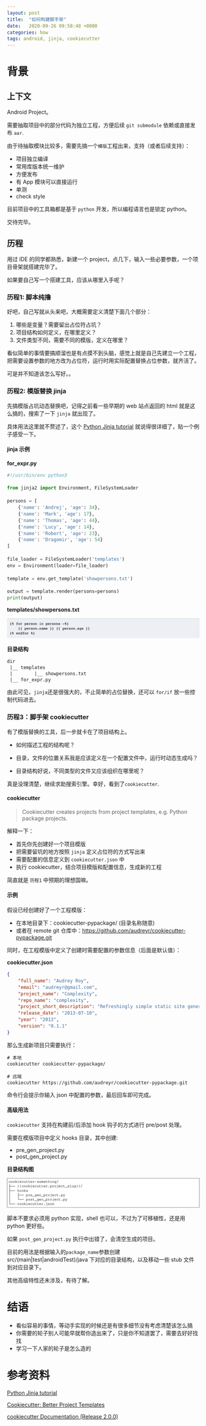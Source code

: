 ```yaml
---
layout: post
title:  "如何构建脚手架"
date:   2020-09-26 09:58:48 +0800
categories: how
tags: android, jinja, cookiecutter
---
```


# 背景

## 上下文

Android Project。

需要抽取项目中的部分代码为独立工程，方便后续 `git submodule` 依赖或直接发布 `aar`.

由于待抽取模块比较多，需要先搞一个`模版`工程出来，支持（或者后续支持）：

- 项目独立编译
- 常用库版本统一维护
- 方便发布
- 有 App 模块可以直接运行
- 单测
- check style

目前项目中的工具箱都是基于 `python` 开发，所以编程语言也是锁定 python。

交待完毕。

## 历程

用过 IDE 的同学都熟悉，新建一个 project，点几下，输入一些必要参数，一个项目骨架就搭建完毕了。

如果要自己写一个搭建工具，应该从哪里入手呢？

### 历程1: 脚本纯撸

好吧，自己写就从头来吧，大概需要定义清楚下面几个部分：

1. 哪些是变量？需要留出占位符占坑？
2. 项目结构如何定义，在哪里定义？
3. 文件类型不同，需要不同的模版，定义在哪里？

看似简单的事情要搞顺溜也是有点摸不到头脑，感觉上就是自己先建立一个工程，把需要设置参数的地方改为占位符，运行时用实际配置替换占位参数，就齐活了。

可是并不知道该怎么写好。。

### 历程2: 模版替换 jinja

先搞模版占坑动态替换吧，记得之前看一些早期的 web 站点返回的 html 就是这么搞的，搜索了一下 `jinja` 就出现了。

具体用法这里就不赘述了，这个 [Python Jinja tutorial] 就说得很详细了，贴一个例子感受一下。

#### jinja 示例

**for_expr.py**

```python
#!/usr/bin/env python3

from jinja2 import Environment, FileSystemLoader

persons = [
    {'name': 'Andrej', 'age': 34}, 
    {'name': 'Mark', 'age': 17}, 
    {'name': 'Thomas', 'age': 44}, 
    {'name': 'Lucy', 'age': 14}, 
    {'name': 'Robert', 'age': 23}, 
    {'name': 'Dragomir', 'age': 54}
]

file_loader = FileSystemLoader('templates')
env = Environment(loader=file_loader)

template = env.get_template('showpersons.txt')

output = template.render(persons=persons)
print(output)
```

**templates/showpersons.txt**

![showpersons.txt](/assets/images/scaffold/jinja_showpersons.png)

**目录结构**
```
dir
 |__ templates
 |        |__ showpersons.txt
 |__ for_expr.py
```

由此可见，`jinja`还是很强大的，不止简单的占位替换，还可以 `for/if` 放一些控制代码进去。

### 历程3：脚手架 cookiecutter

有了模版替换的工具，后一步就卡在了项目结构上。

- 如何描述工程的结构呢？

- 目录，文件的位置关系我是应该定义在一个配置文件中，运行时动态生成吗？

- 目录结构好说，不同类型的文件又应该组织在哪里呢？

真是没理清楚，继续求助搜索引擎。幸好，看到了`cookiecutter`.

#### cookiecutter

> Cookiecutter creates projects from project templates, e.g. Python package projects.

解释一下：
- 首先你先创建好一个项目模版
- 把需要留坑的地方按照 `jinja` 定义占位符的方式写出来
- 需要配置的信息定义到 `cookiecutter.json` 中
- 执行 cookiecutter，结合项目模版和配置信息，生成新的工程

简直就是 `历程1` 中预期的理想国嘛。

#### 示例

假设已经创建好了一个工程模版：
- 在本地目录下：cookiecutter-pypackage/ (目录名称随意)
- 或者在 remote git 仓库中：https://github.com/audreyr/cookiecutter-pypackage.git

同时，在工程模版中定义了创建时需要配置的参数信息（后面是默认值）：

**cookiecutter.json**

```json
{
    "full_name": "Audrey Roy",
    "email": "audreyr@gmail.com",
    "project_name": "Complexity",
    "repo_name": "complexity",
    "project_short_description": "Refreshingly simple static site generator.",
    "release_date": "2013-07-10",
    "year": "2013",
    "version": "0.1.1"
}
```

那么生成新项目只需要执行：

```shell
# 本地
cookiecutter cookiecutter-pypackage/

# 远端
cookiecutter https://github.com/audreyr/cookiecutter-pypackage.git
```

命令行会提示你输入 json 中配置的参数，最后回车即可完成。

#### 高级用法

`cookiecutter` 支持在构建前/后添加 hook 钩子的方式进行 pre/post 处理。

需要在模版项目中定义 hooks 目录，其中创建:
- pre_gen_project.py
- post_gen_project.py

**目录结构图**

![pre/post hooks](/assets/images/scaffold/cookiecutter_hooks_file_structure.png)

脚本不要求必须用 python 实现，shell 也可以，不过为了可移植性，还是用 python 更好些。

如果 `post_gen_project.py` 执行中出错了，会清空生成的项目。

目前的用法是根据输入的`package_name`参数创建 src/(main|test|androidTest)/java 下对应的目录结构，以及移动一些 stub 文件到对应目录下。

其他高级特性还未涉及，有待了解。

# 结语

- 看似容易的事情，等动手实现的时候还是有很多细节没有考虑清楚该怎么搞
- 你需要的轮子别人可能早就帮你造出来了，只是你不知道罢了，需要去好好找找
- 学习一下人家的轮子是怎么造的

# 参考资料

[Python Jinja tutorial]

[Cookiecutter: Better Project Templates]

[cookiecutter Documentation (Release 2.0.0)]

<!-- refs -->
[Python Jinja tutorial]: http://zetcode.com/python/jinja/
[Cookiecutter: Better Project Templates]: https://cookiecutter.readthedocs.io/en/1.7.2/index.html
[cookiecutter Documentation (Release 2.0.0)]: https://buildmedia.readthedocs.org/media/pdf/cookiecutter/latest/cookiecutter.pdf